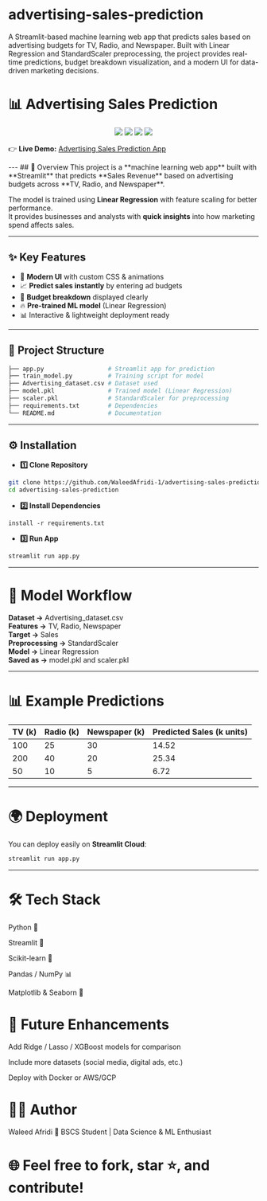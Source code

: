 # advertising-sales-prediction
A Streamlit-based machine learning web app that predicts sales based on advertising budgets for TV, Radio, and Newspaper. Built with Linear Regression and StandardScaler preprocessing, the project provides real-time predictions, budget breakdown visualization, and a modern UI for data-driven marketing decisions.


# 📊 Advertising Sales Prediction  

<p align="center">
  <img src="https://img.shields.io/badge/Framework-Streamlit-red?style=for-the-badge"/>
  <img src="https://img.shields.io/badge/Model-Linear%20Regression-blue?style=for-the-badge"/>
  <img src="https://img.shields.io/badge/Language-Python-yellow?style=for-the-badge"/>
  <img src="https://img.shields.io/badge/Status-Completed-brightgreen?style=for-the-badge"/>



👉 **Live Demo:** [Advertising Sales Prediction App](https://advertising-sales-prediction-waleedafridi.streamlit.app/)
</p>
---
## 🚀 Overview  
This project is a **machine learning web app** built with **Streamlit** that predicts **Sales Revenue** based on advertising budgets across **TV, Radio, and Newspaper**.  

The model is trained using **Linear Regression** with feature scaling for better performance.  
It provides businesses and analysts with **quick insights** into how marketing spend affects sales.  

---

## ✨ Key Features  
- 🎨 **Modern UI** with custom CSS & animations  
- 📈 **Predict sales instantly** by entering ad budgets  
- 📝 **Budget breakdown** displayed clearly  
- 🔥 **Pre-trained ML model** (Linear Regression)  
- 📊 Interactive & lightweight deployment ready  

---

## 📂 Project Structure  

```bash
├── app.py                  # Streamlit app for prediction
├── train_model.py          # Training script for model
├── Advertising_dataset.csv # Dataset used
├── model.pkl               # Trained model (Linear Regression)
├── scaler.pkl              # StandardScaler for preprocessing
├── requirements.txt        # Dependencies
└── README.md               # Documentation
```

---
## ⚙️ Installation
- **1️⃣ Clone Repository**
```bash
git clone https://github.com/WaleedAfridi-1/advertising-sales-prediction.git
cd advertising-sales-prediction
```
- **2️⃣ Install Dependencies**
```bashpip
install -r requirements.txt
```
- **3️⃣ Run App**
```bash
streamlit run app.py
```

---

# 🧠 Model Workflow

**Dataset →** Advertising_dataset.csv  
**Features →** TV, Radio, Newspaper  
**Target →** Sales  
**Preprocessing →** StandardScaler  
**Model →** Linear Regression  
**Saved as →** model.pkl and scaler.pkl  

---

# 📊 Example Predictions

| TV (k) | Radio (k) | Newspaper (k) | Predicted Sales (k units) |
|--------|-----------|---------------|----------------------------|
| 100    | 25        | 30            | 14.52                      |
| 200    | 40        | 20            | 25.34                      |
| 50     | 10        | 5             | 6.72                       |

---

# 🌍 Deployment  

You can deploy easily on **Streamlit Cloud**:  
```bash
streamlit run app.py
```
---

# 🛠️ Tech Stack

Python 🐍

Streamlit 🚀

Scikit-learn 🤖

Pandas / NumPy 📊

Matplotlib & Seaborn 🎨

# 🔮 Future Enhancements

Add Ridge / Lasso / XGBoost models for comparison

Include more datasets (social media, digital ads, etc.)

Deploy with Docker or AWS/GCP

# 👨‍💻 Author

Waleed Afridi
📍 BSCS Student | Data Science & ML Enthusiast

# 🌐 Feel free to fork, star ⭐, and contribute!
